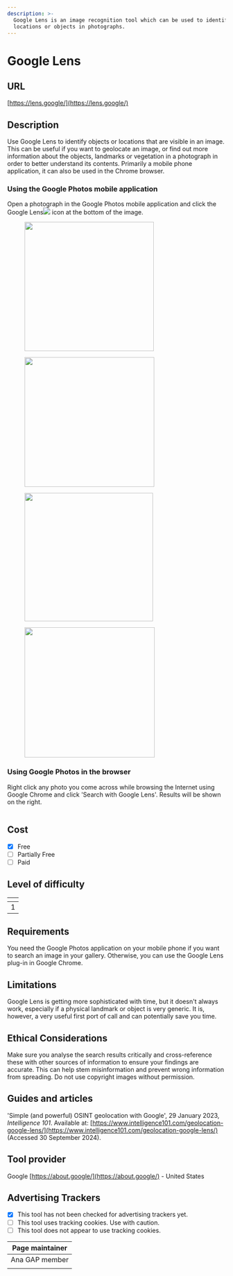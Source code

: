 ```yaml
---
description: >-
  Google Lens is an image recognition tool which can be used to identify
  locations or objects in photographs.
---
```


# Google Lens

## URL

[https://lens.google/](https://lens.google/)

## Description

Use Google Lens to identify objects or locations that are visible in an image. This can be useful if you want to geolocate an image, or find out more information about the objects, landmarks or vegetation in a photograph in order to better understand its contents. Primarily a mobile phone application, it can also be used in the Chrome browser.&#x20;

### Using the Google Photos mobile application&#x20;

Open a photograph in the Google Photos mobile application and click the Google Lens![](<.gitbook/assets/image (3).png>)  icon at the bottom of the image.&#x20;

<div align="left">

<figure><img src=".gitbook/assets/image.png" alt="" width="298"><figcaption></figcaption></figure>

 

<figure><img src=".gitbook/assets/2.PNG" alt="" width="299"><figcaption></figcaption></figure>

</div>

<div align="left">

<figure><img src=".gitbook/assets/3.PNG" alt="" width="296"><figcaption></figcaption></figure>

 

<figure><img src=".gitbook/assets/4.PNG" alt="" width="300"><figcaption></figcaption></figure>

</div>

### Using Google Photos in the browser&#x20;

Right click any photo you come across while browsing the Internet using Google Chrome and click 'Search with Google Lens'. Results will be shown on the right.&#x20;

<figure><img src=".gitbook/assets/image (6).png" alt=""><figcaption></figcaption></figure>

## Cost

* [x] Free
* [ ] Partially Free
* [ ] Paid

## Level of difficulty

<table><thead><tr><th data-type="rating" data-max="5"></th></tr></thead><tbody><tr><td>1</td></tr></tbody></table>

## Requirements

You need the Google Photos application on your mobile phone if you want to search an image in your gallery. Otherwise, you can use the Google Lens plug-in in Google Chrome.

## Limitations

Google Lens is getting more sophisticated with time, but it doesn't always work, especially if a physical landmark or object is very generic. It is, however, a very useful first port of call and can potentially  save you time.

## Ethical Considerations

Make sure you analyse the search results critically and cross-reference these with other sources of information to ensure your findings are accurate. This can help stem misinformation and prevent wrong information from spreading. Do not use copyright images without permission.&#x20;

## Guides and articles

'Simple (and powerful) OSINT geolocation with Google', 29 January 2023, _Intelligence 101_. Available at: [https://www.intelligence101.com/geolocation-google-lens/](https://www.intelligence101.com/geolocation-google-lens/) (Accessed 30 September 2024).

## Tool provider

Google [https://about.google/](https://about.google/) - United States

## Advertising Trackers

* [x] This tool has not been checked for advertising trackers yet.
* [ ] This tool uses tracking cookies. Use with caution.
* [ ] This tool does not appear to use tracking cookies.

| Page maintainer |
| --------------- |
| Ana GAP member  |
|                 |

